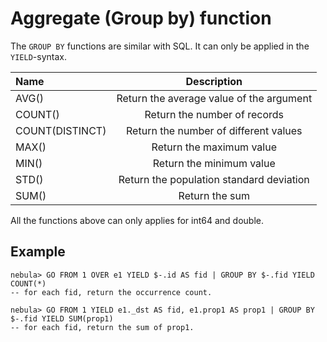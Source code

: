 # Aggregate (Group by) function

The `GROUP BY` functions are similar with SQL. It can only be applied in the `YIELD`-syntax.

|Name | Description |
|:----|:----:|
| AVG() | Return the average value of the argument |
| COUNT() | Return the number of records |
| COUNT(DISTINCT) | Return the number of different values |
| MAX() | Return the maximum value |
| MIN() | Return the minimum value |
| STD() | Return the population standard deviation | 
| SUM()	| Return the sum |

All the functions above can only applies for int64 and double.

## Example

```
nebula> GO FROM 1 OVER e1 YIELD $-.id AS fid | GROUP BY $-.fid YIELD COUNT(*)
-- for each fid, return the occurrence count.

nebula> GO FROM 1 YIELD e1._dst AS fid, e1.prop1 AS prop1 | GROUP BY $-.fid YIELD SUM(prop1)
-- for each fid, return the sum of prop1.
```
